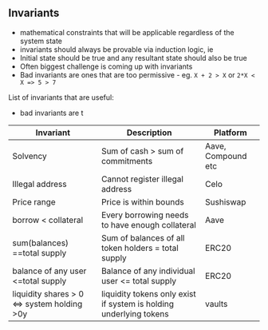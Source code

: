 
## Invariants

- mathematical constraints that will be applicable regardless of the system state
- invariants should always be provable via induction logic, ie
- Initial state should be true and any resultant state should also be true
- Often biggest challenge is coming up with invariants
- Bad invariants are ones that are too permissive - eg. `X + 2 > X` or `2*X < X => 5 > 7`




List of invariants that are useful:

- bad invariants are t



| Invariant | Description           | Platform |
|-----------|-----------------------|----------|
| Solvency    | Sum of cash > sum of commitments | Aave, Compound etc |
| Illegal address    | Cannot register illegal address  | Celo |
| Price range    | Price is within bounds | Sushiswap |
| borrow < collateral    | Every borrowing needs to have enough collateral | Aave |
| sum(balances) ==total supply    | Sum of balances of all token holders = total supply | ERC20 |
| balance of any user <=total supply    | Balance of any individual user <= total supply | ERC20 |
| liquidity shares > 0 <=> system holding >0y    | liquidity tokens only exist if system is holding underlying tokens | vaults |



